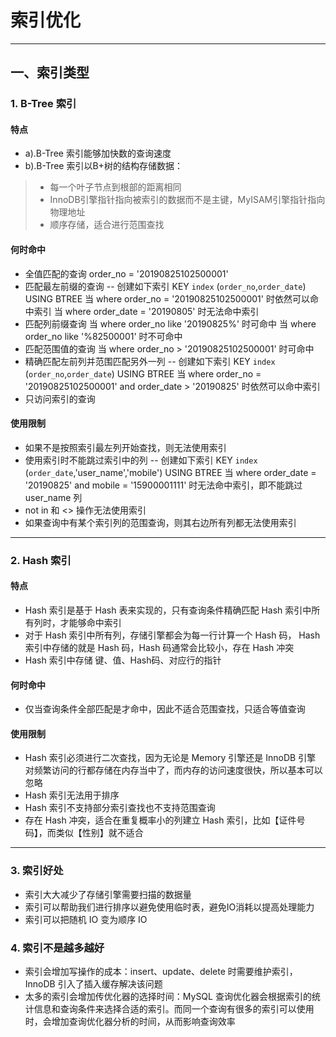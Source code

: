 # 索引优化
---

## 一、索引类型

### 1. B-Tree 索引

#### 特点
- a).B-Tree 索引能够加快数的查询速度
- b).B-Tree 索引以B+树的结构存储数据：
 > - 每一个叶子节点到根部的距离相同
 > - InnoDB引擎指针指向被索引的数据而不是主键，MyISAM引擎指针指向物理地址
 > - 顺序存储，适合进行范围查找

#### 何时命中
- 全值匹配的查询
        order_no = '20190825102500001'
- 匹配最左前缀的查询
        -- 创建如下索引
        KEY `index` (`order_no`,`order_date`) USING BTREE
        当 where order_no = '20190825102500001' 时依然可以命中索引
        当 where order_date = '20190805' 时无法命中索引
- 匹配列前缀查询
        当 where order_no like '20190825%' 时可命中
        当 where order_no like '%82500001' 时不可命中
- 匹配范围值的查询
        当 where order_no > '20190825102500001' 时可命中
- 精确匹配左前列并范围匹配另外一列
        -- 创建如下索引
        KEY `index` (`order_no`,`order_date`) USING BTREE
        当 where order_no = '20190825102500001' and order_date > '20190825' 时依然可以命中索引
- 只访问索引的查询


#### 使用限制
- 如果不是按照索引最左列开始查找，则无法使用索引
- 使用索引时不能跳过索引中的列
        -- 创建如下索引
        KEY `index` (`order_date`,'user_name','mobile') USING BTREE
        当 where order_date = '20190825' and mobile = '15900001111' 时无法命中索引，即不能跳过 user_name 列
- not in 和 <> 操作无法使用索引
- 如果查询中有某个索引列的范围查询，则其右边所有列都无法使用索引


---

### 2. Hash 索引
#### 特点
- Hash 索引是基于 Hash 表来实现的，只有查询条件精确匹配 Hash 索引中所有列时，才能够命中索引
- 对于 Hash 索引中所有列，存储引擎都会为每一行计算一个 Hash 码， Hash 索引中存储的就是 Hash 码，Hash 码通常会比较小，存在 Hash 冲突
- Hash 索引中存储 键、值、Hash码、对应行的指针

#### 何时命中
- 仅当查询条件全部匹配是才命中，因此不适合范围查找，只适合等值查询

#### 使用限制
- Hash 索引必须进行二次查找，因为无论是 Memory 引擎还是 InnoDB 引擎 对频繁访问的行都存储在内存当中了，而内存的访问速度很快，所以基本可以忽略
- Hash 索引无法用于排序
- Hash 索引不支持部分索引查找也不支持范围查询
- 存在 Hash 冲突，适合在重复概率小的列建立 Hash 索引，比如【证件号码】，而类似【性别】就不适合

---

### 3. 索引好处
- 索引大大减少了存储引擎需要扫描的数据量
- 索引可以帮助我们进行排序以避免使用临时表，避免IO消耗以提高处理能力
- 索引可以把随机 IO 变为顺序 IO

### 4. 索引不是越多越好 
- 索引会增加写操作的成本：insert、update、delete 时需要维护索引，InnoDB 引入了插入缓存解决该问题
- 太多的索引会增加传优化器的选择时间：MySQL 查询优化器会根据索引的统计信息和查询条件来选择合适的索引。而同一个查询有很多的索引可以使用时，会增加查询优化器分析的时间，从而影响查询效率